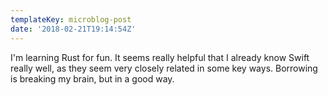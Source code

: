 ```yaml
---
templateKey: microblog-post
date: '2018-02-21T19:14:54Z'
---
```


I'm learning Rust for fun. It seems really helpful that I already know Swift really well, as they seem very closely related in some key ways. Borrowing is breaking my brain, but in a good way.

